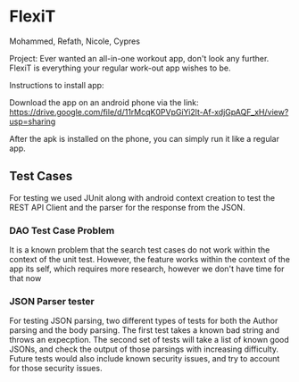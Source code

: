# FlexiT
Mohammed, Refath, Nicole, Cypres

Project: Ever wanted an all-in-one workout app, don't look any further. FlexiT is everything your regular work-out app wishes to be. 

Instructions to install app:

Download the app on an android phone via the link: https://drive.google.com/file/d/11rMcqK0PVpGiYi2lt-Af-xdjGpAQF_xH/view?usp=sharing

After the apk is installed on the phone, you can simply run it like a regular app.

## Test Cases

For testing we used JUnit along with android context creation to test the REST API Client and the parser for the response from the JSON.

### DAO Test Case Problem

It is a known problem that the search test cases do not work within the context of the unit test.
However, the feature works within the context of the app its self, which requires more research, however we don't have time for that now

### JSON Parser tester 
For testing JSON parsing, two different types of tests for both the Author parsing and the body parsing. The first test takes a known bad string and throws an expecption. The second set of tests will take a list of known good JSONs, and check the output of those parsings with increasing difficulty. Future tests would also include known security issues, and try to account for those security issues.
